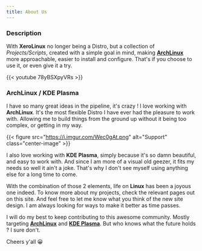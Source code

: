 ```yaml
---
title: About Us
---
```


### Description

With **XeroLinux** no longer being a Distro, but a collection of _Projects/Scripts_, created with a simple goal in mind, making [**ArchLinux**](https://archlinux.org) more approachable, easier to install and configure. That's if you choose to use it, or even give it a try.

{{< youtube 78yBSXpyVRs >}}<br />

### ArchLinux / KDE Plasma

I have so many great ideas in the pipeline, it's crazy ! I love working with **ArchLinux**. It's the most flexible Distro I have ever had the pleasure to work with. Allowing me to build things from the ground up without it being too complex, or getting in my way.

{{< figure src="https://i.imgur.com/Wec0gAt.png" alt="Support" class="center-image" >}} <br />

I also love working with **KDE Plasma**, simply because it's so damn beautiful, and easy to work with. And since I am more of a visual old geezer, it fits my needs so well it ain't a joke. That's why I don't see myself using anything else for a long time to come.

With the combination of those 2 elements, life on **Linux** has been a joyous one indeed. To know more about my projects, check the relevant pages out on this site. And feel free to let me know what you think of the new site design. I am always looking for ways to make it better as time passes.

I will do my best to keep contributing to this awesome community. Mostly targeting [**ArchLinux**](https://archlinux.org) and [**KDE Plasma**](https://kde.org). But who knows what the future holds ? I sure don't.

Cheers y'all 😀
